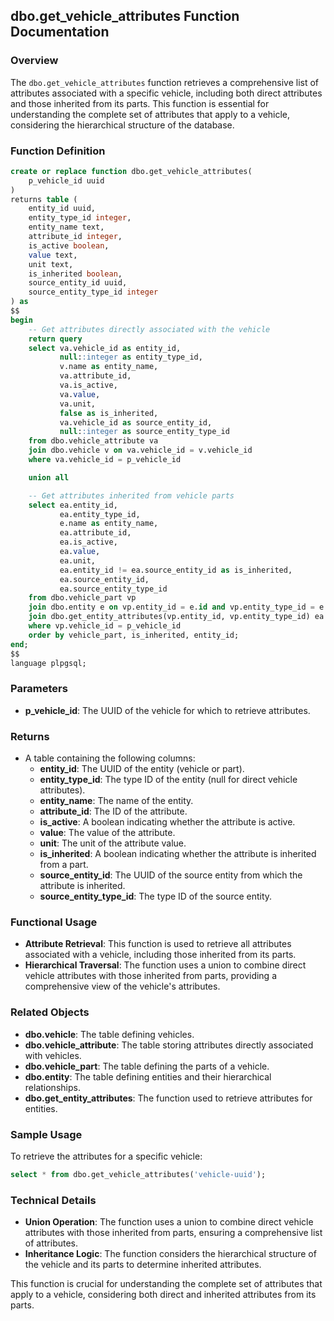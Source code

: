 ## dbo.get_vehicle_attributes Function Documentation

### Overview

The `dbo.get_vehicle_attributes` function retrieves a comprehensive list of attributes associated with a specific vehicle, including both direct attributes and those inherited from its parts. This function is essential for understanding the complete set of attributes that apply to a vehicle, considering the hierarchical structure of the database.

### Function Definition

```sql
create or replace function dbo.get_vehicle_attributes(
    p_vehicle_id uuid
)
returns table (
    entity_id uuid,
    entity_type_id integer,
    entity_name text,
    attribute_id integer,
    is_active boolean,
    value text,
    unit text,
    is_inherited boolean,
    source_entity_id uuid,
    source_entity_type_id integer
) as
$$
begin
    -- Get attributes directly associated with the vehicle
    return query
    select va.vehicle_id as entity_id,
           null::integer as entity_type_id,
           v.name as entity_name,
           va.attribute_id,
           va.is_active,
           va.value,
           va.unit,
           false as is_inherited,
           va.vehicle_id as source_entity_id,
           null::integer as source_entity_type_id
    from dbo.vehicle_attribute va
    join dbo.vehicle v on va.vehicle_id = v.vehicle_id
    where va.vehicle_id = p_vehicle_id

    union all

    -- Get attributes inherited from vehicle parts
    select ea.entity_id,
           ea.entity_type_id,
           e.name as entity_name,
           ea.attribute_id,
           ea.is_active,
           ea.value,
           ea.unit,
           ea.entity_id != ea.source_entity_id as is_inherited,
           ea.source_entity_id,
           ea.source_entity_type_id
    from dbo.vehicle_part vp
    join dbo.entity e on vp.entity_id = e.id and vp.entity_type_id = e.entity_type_id
    join dbo.get_entity_attributes(vp.entity_id, vp.entity_type_id) ea on true
    where vp.vehicle_id = p_vehicle_id
    order by vehicle_part, is_inherited, entity_id;
end;
$$
language plpgsql;
```

### Parameters

- **p_vehicle_id**: The UUID of the vehicle for which to retrieve attributes.

### Returns

- A table containing the following columns:
  - **entity_id**: The UUID of the entity (vehicle or part).
  - **entity_type_id**: The type ID of the entity (null for direct vehicle attributes).
  - **entity_name**: The name of the entity.
  - **attribute_id**: The ID of the attribute.
  - **is_active**: A boolean indicating whether the attribute is active.
  - **value**: The value of the attribute.
  - **unit**: The unit of the attribute value.
  - **is_inherited**: A boolean indicating whether the attribute is inherited from a part.
  - **source_entity_id**: The UUID of the source entity from which the attribute is inherited.
  - **source_entity_type_id**: The type ID of the source entity.

### Functional Usage

- **Attribute Retrieval**: This function is used to retrieve all attributes associated with a vehicle, including those inherited from its parts.
- **Hierarchical Traversal**: The function uses a union to combine direct vehicle attributes with those inherited from parts, providing a comprehensive view of the vehicle's attributes.

### Related Objects

- **dbo.vehicle**: The table defining vehicles.
- **dbo.vehicle_attribute**: The table storing attributes directly associated with vehicles.
- **dbo.vehicle_part**: The table defining the parts of a vehicle.
- **dbo.entity**: The table defining entities and their hierarchical relationships.
- **dbo.get_entity_attributes**: The function used to retrieve attributes for entities.

### Sample Usage

To retrieve the attributes for a specific vehicle:

```sql
select * from dbo.get_vehicle_attributes('vehicle-uuid');
```

### Technical Details

- **Union Operation**: The function uses a union to combine direct vehicle attributes with those inherited from parts, ensuring a comprehensive list of attributes.
- **Inheritance Logic**: The function considers the hierarchical structure of the vehicle and its parts to determine inherited attributes.

This function is crucial for understanding the complete set of attributes that apply to a vehicle, considering both direct and inherited attributes from its parts.
